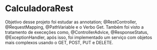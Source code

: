 # CalculadoraRest
Objetivo desse projeto foi estudar as annotation; @RestController, @RequestMapping, @PathVariable e o Verbo Get. Também foi visto a tratamento de execeções como, @ControllerAdvice, @ResponseStatus, @ExceptionHandler, após isso, foi implementado um serviço com objetos mais complexos usando o GET, POST, PUT e DELETE.

